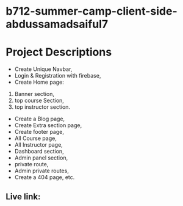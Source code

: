 # b712-summer-camp-client-side-abdussamadsaiful7


# Project Descriptions
* Create Unique Navbar,
* Login & Registration with firebase,
* Create Home page:       
 1. Banner section,       
  2. top course Section,       
   3. top instructor section.
* Create a Blog page,
* Create Extra section page,
* Create footer page,
* All Course page,
* All Instructor page,
* Dashboard section,
* Admin panel section,
* private route,
* Admin private routes,
* Create a 404 page, etc.


## Live link: 
